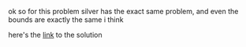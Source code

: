ok so for this problem silver has the exact same problem, and even the bounds are exactly the same i think  

here's the [link](../silver/neverHasFJEver/so_many_cows.py) to the solution
